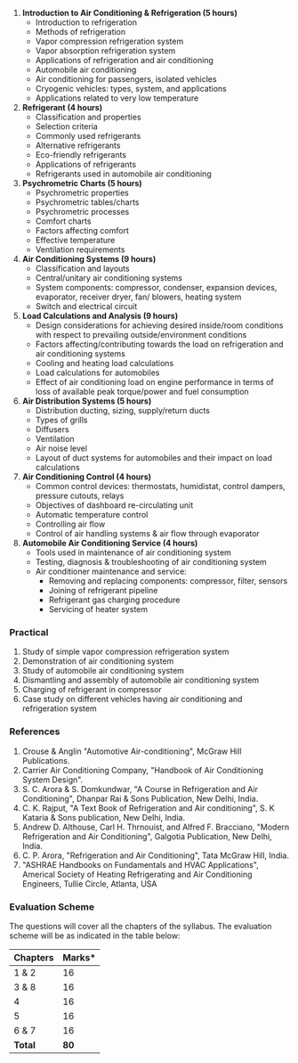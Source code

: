 1. **Introduction to Air Conditioning & Refrigeration (5 hours)**
    * Introduction to refrigeration
    * Methods of refrigeration
    * Vapor compression refrigeration system
    * Vapor absorption refrigeration system
    * Applications of refrigeration and air conditioning
    * Automobile air conditioning
    * Air conditioning for passengers, isolated vehicles
    * Cryogenic vehicles: types, system, and applications
    * Applications related to very low temperature
2. **Refrigerant (4 hours)**
    * Classification and properties
    * Selection criteria
    * Commonly used refrigerants
    * Alternative refrigerants
    * Eco-friendly refrigerants
    * Applications of refrigerants
    * Refrigerants used in automobile air conditioning
3. **Psychrometric Charts (5 hours)**
    * Psychrometric properties
    * Psychrometric tables/charts
    * Psychrometric processes
    * Comfort charts
    * Factors affecting comfort
    * Effective temperature
    * Ventilation requirements
4. **Air Conditioning Systems (9 hours)**
    * Classification and layouts
    * Central/unitary air conditioning systems
    * System components: compressor, condenser, expansion devices, evaporator, receiver dryer, fan/ blowers, heating system
    * Switch and electrical circuit
5. **Load Calculations and Analysis (9 hours)**
    * Design considerations for achieving desired inside/room conditions with respect to prevailing outside/environment conditions
    * Factors affecting/contributing towards the load on refrigeration and air conditioning systems
    * Cooling and heating load calculations
    * Load calculations for automobiles
    * Effect of air conditioning load on engine performance in terms of loss of available peak torque/power and fuel consumption
6. **Air Distribution Systems (5 hours)**
    * Distribution ducting, sizing, supply/return ducts
    * Types of grills
    * Diffusers
    * Ventilation
    * Air noise level
    * Layout of duct systems for automobiles and their impact on load calculations
7. **Air Conditioning Control (4 hours)**
    * Common control devices: thermostats, humidistat, control dampers, pressure cutouts, relays
    * Objectives of dashboard re-circulating unit
    * Automatic temperature control
    * Controlling air flow
    * Control of air handling systems & air flow through evaporator
8. **Automobile Air Conditioning Service (4 hours)**
    * Tools used in maintenance of air conditioning system
    * Testing, diagnosis & troubleshooting of air conditioning system
    * Air conditioner maintenance and service:
        * Removing and replacing components: compressor, filter, sensors
        * Joining of refrigerant pipeline
        * Refrigerant gas charging procedure
        * Servicing of heater system

### Practical

1. Study of simple vapor compression refrigeration system
2. Demonstration of air conditioning system
3. Study of automobile air conditioning system
4. Dismantling and assembly of automobile air conditioning system
5. Charging of refrigerant in compressor
6. Case study on different vehicles having air conditioning and refrigeration system

### References

1. Crouse & Anglin "Automotive Air-conditioning", McGraw Hill Publications.
2. Carrier Air Conditioning Company, "Handbook of Air Conditioning System Design".
3. S. C. Arora & S. Domkundwar, "A Course in Refrigeration and Air Conditioning", Dhanpar Rai & Sons Publication, New Delhi, India.
4. C. K. Rajput, "A Text Book of Refrigeration and Air conditioning", S. K Kataria & Sons publication, New Delhi, India.
5. Andrew D. Althouse, Carl H. Thrnouist, and Alfred F. Bracciano, "Modern Refrigeration and Air Conditioning", Galgotia Publication, New Delhi, India.
6. C. P. Arora, "Refrigeration and Air Conditioning", Tata McGraw Hill, India.
7. "ASHRAE Handbooks on Fundamentals and HVAC Applications", Americal Society of Heating Refrigerating and Air Conditioning Engineers, Tullie Circle, Atlanta, USA

### Evaluation Scheme

The questions will cover all the chapters of the syllabus. The evaluation scheme will be as indicated in the table below:

| Chapters  | Marks* |
| --------- | ------ |
| 1 & 2     | 16     |
| 3 & 8     | 16     |
| 4         | 16     |
| 5         | 16     |
| 6 & 7     | 16     |
| **Total** | **80** |